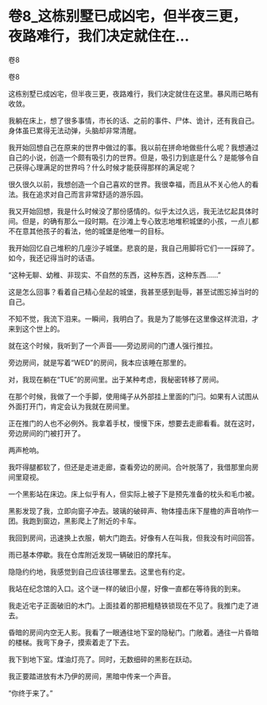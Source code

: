 # 卷8_这栋别墅已成凶宅，但半夜三更，夜路难行，我们决定就住在...

卷8

卷8

这栋别墅已成凶宅，但半夜三更，夜路难行，我们决定就住在这里。暴风雨已略有收敛。

我躺在床上，想了很多事情，市长的话、之前的事件、尸体、诡计，还有我自己。身体虽已累得无法动弹，头脑却非常清醒。

我开始回想自己在原来的世界中做过的事。我以前在拼命地做些什么呢？我想通过自己的小说，创造一个颇有吸引力的世界。但是，吸引力到底是什么？是能够令自己获得心理满足的世界吗？什么时候才能获得那样的满足呢？

很久很久以前，我想创造一个自己喜欢的世界。我很幸福，而且从不关心他人的看法。我在追求对自己而言非常舒适的游乐园。

我又开始回想，我是什么时候没了那份感情的。似乎太过久远，我无法忆起具体时间。但是，的确有那么一段时期。在沙滩上专心致志地堆积城堡的小孩，一点儿都不在意其他孩子的看法，他的城堡是他唯一的目标。

我开始回忆自己堆积的几座沙子城堡。悲哀的是，我自己用脚将它们一一踩碎了。如今，我还记得当时的话语。

“这种无聊、幼稚、非现实、不自然的东西，这种东西，这种东西……”

这是怎么回事？看着自己精心垒起的城堡，我甚至感到耻辱，甚至试图忘掉当时的自己。

不知不觉，我流下泪来。一瞬间，我明白了。我是为了能够在这里像这样流泪，才来到这个世上的。

就在这个时候，我听到了一个声音——旁边房间的门遭人强行推拉。

旁边房间，就是写着“WED”的房间，我本应该睡在那里的。

对，我现在躺在“TUE”的房间里。出于某种考虑，我秘密转移了房间。

在那个时候，我做了一个手脚，使用绳子从外部挂上里面的门闩。如果有人试图从外面打开门，肯定会认为我就在房间里。

正在推门的人也不必例外。我拿着手杖，慢慢下床，想要去走廊看看。就在这时，旁边房间的门被打开了。

两声枪响。

我吓得腿都软了，但还是走进走廊，查看旁边的房间。合叶脱落了，我借那里向房间里窥视。

一个黑影站在床边。床上似乎有人，但实际上被子下是预先准备的枕头和毛巾被。

黑影发现了我，立即向窗子冲去。玻璃的破碎声、物体撞击床下屋檐的声音响作一团。我跑到窗边，黑影爬上了附近的卡车。

我回到房间，迅速换上衣服，朝大门跑去。好像有人在叫我，但我没有时间回答。

雨已基本停歇。我在仓库附近发现一辆破旧的摩托车。

隐隐约约地，我感觉到自己应该往哪里去。这里也有约定。

我站在纪念馆的入口。这个谜一样的破旧小屋，好像一直都在等待我的到来。

我走近宅子正面破旧的木门。上面挂着的那把粗糙铁锁现在不见了。我推门走了进去。

昏暗的房间内空无人影。我看了一眼通往地下室的隐秘门。门敞着。通往一片昏暗的楼梯。我弯下身子，摸索着走了下去。

我下到地下室。煤油灯亮了。同时，无数细碎的黑影在跃动。

我正要踏进放有木乃伊的房间，黑暗中传来一个声音。

“你终于来了。”